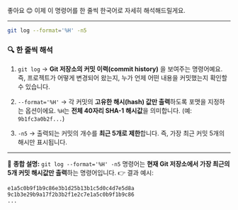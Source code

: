 좋아요 😊 이제 이 명령어를 한 줄씩 한국어로 자세히 해석해드릴게요.

---

```bash
git log --format='%H' -n5
```

### 🔍 한 줄씩 해석

1. `git log`
   → **Git 저장소의 커밋 이력(commit history)** 을 보여주는 명령어예요.
   즉, 프로젝트가 어떻게 변경되어 왔는지, 누가 언제 어떤 내용을 커밋했는지 확인할 수 있습니다.

2. `--format='%H'`
   → 각 커밋의 **고유한 해시(hash) 값만 출력**하도록 포맷을 지정하는 옵션이에요.
   `%H`는 **전체 40자리 SHA-1 해시값**을 의미합니다.
   (예: `9b1fc3a0b2f...`)

3. `-n5`
   → 출력되는 커밋의 개수를 **최근 5개로 제한**합니다.
   즉, 가장 최근 커밋 5개의 해시만 표시됩니다.

---

📘 **종합 설명:**
`git log --format='%H' -n5` 명령어는 **현재 Git 저장소에서 가장 최근의 5개 커밋 해시값만 출력**하는 명령어입니다.
👉 결과 예시:

```
e1a5c0b9f1b9c86e3b1d25b13b1c5d0c4d7e5d8a
9c1b3e29b9a17f2b3b2f1e2c7e1a5c0b9f1b9c86
...
```
